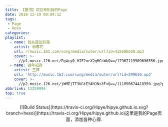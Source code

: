 ```yaml
---
title: 【置顶】欢迎来到我的Page
date: 2018-12-19 00:04:12
tags:
 - Page
 - Hexo
categories:
playlist:
  - name: 我从崖边跌落
    artist: 谢春花
    url: //music.163.com/song/media/outer/url?id=415086030.mp3
    cover: >-
      //p1.music.126.net/Eg4cy0_HIF2nrX2gMCsWkQ==/17967119509636556.jpg?param=130y130
  - name: 百年孤寂
    artist: 王菲
    url: 'http://music.163.com/song/media/outer/url?id=299650.mp3'
    cover: >-
      //p2.music.126.net/jWMEjTT3UGtEYAHJNs3FvQ==/111050674418350.jpg?param=130y130
abbrlink: 11259994
top: true
---
```


<p align="center"> [![Build Status](https://travis-ci.org/Hipye/hipye.github.io.svg?branch=hexo)](https://travis-ci.org/Hipye/hipye.github.io)这里是我的Page页面，添加各种心得. </p>

